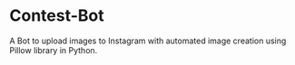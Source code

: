 # Contest-Bot
A Bot to upload images to Instagram with automated image creation using Pillow library in Python.

